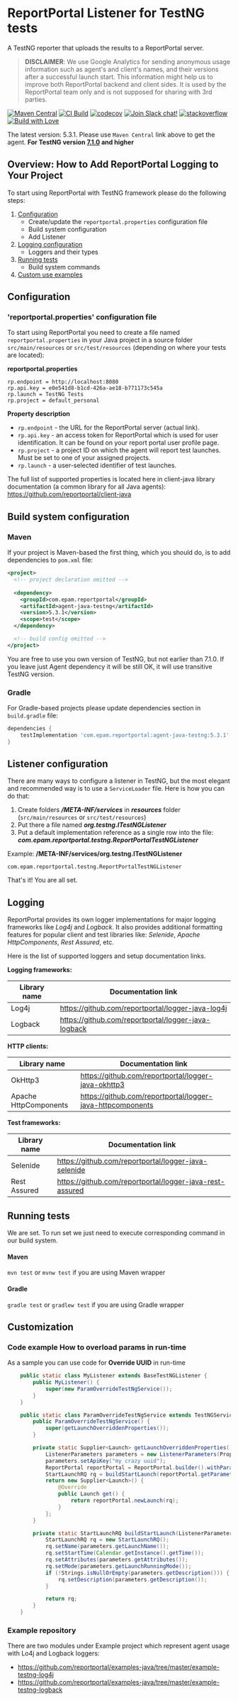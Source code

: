 # ReportPortal Listener for TestNG tests
A TestNG reporter that uploads the results to a ReportPortal server.

> **DISCLAIMER**: We use Google Analytics for sending anonymous usage information such as agent's and client's names, and their versions
> after a successful launch start. This information might help us to improve both ReportPortal backend and client sides. It is used by the
> ReportPortal team only and is not supposed for sharing with 3rd parties.

[![Maven Central](https://img.shields.io/maven-central/v/com.epam.reportportal/agent-java-testng.svg?label=Maven%20Central)](https://central.sonatype.com/artifact/com.epam.reportportal/agent-java-testng)
[![CI Build](https://github.com/reportportal/agent-java-testNG/actions/workflows/ci.yml/badge.svg)](https://github.com/reportportal/agent-java-testNG/actions/workflows/ci.yml)
[![codecov](https://codecov.io/gh/reportportal/agent-java-testNG/branch/develop/graph/badge.svg?token=CshHrWt7sS)](https://codecov.io/gh/reportportal/agent-java-testNG)
[![Join Slack chat!](https://slack.epmrpp.reportportal.io/badge.svg)](https://slack.epmrpp.reportportal.io/)
[![stackoverflow](https://img.shields.io/badge/reportportal-stackoverflow-orange.svg?style=flat)](http://stackoverflow.com/questions/tagged/reportportal)
[![Build with Love](https://img.shields.io/badge/build%20with-❤%EF%B8%8F%E2%80%8D-lightgrey.svg)](http://reportportal.io?style=flat)

The latest version: 5.3.1. Please use `Maven Central` link above to get the agent.
**For TestNG version [7.1.0](https://central.sonatype.com/artifact/org.testng/testng/7.1.0) and higher**

## Overview: How to Add ReportPortal Logging to Your Project

To start using ReportPortal with TestNG framework please do the following steps:

1. [Configuration](#configuration)
    * Create/update the `reportportal.properties` configuration file
    * Build system configuration
    * Add Listener
2. [Logging configuration](#logging)
    * Loggers and their types
3. [Running tests](#running-tests)
    * Build system commands
4. [Custom use examples](#customization)


## Configuration
### 'reportportal.properties' configuration file

To start using ReportPortal you need to create a file named `reportportal.properties` in your Java project in a source
folder `src/main/resources` or `src/test/resources` (depending on where your tests are located):

**reportportal.properties**

```
rp.endpoint = http://localhost:8080
rp.api.key = e0e541d8-b1cd-426a-ae18-b771173c545a
rp.launch = TestNG Tests
rp.project = default_personal
```

**Property description**

* `rp.endpoint` - the URL for the ReportPortal server (actual link).
* `rp.api.key` - an access token for ReportPortal which is used for user identification. It can be found on your report
  portal user profile page.
* `rp.project` - a project ID on which the agent will report test launches. Must be set to one of your assigned
  projects.
* `rp.launch` - a user-selected identifier of test launches.


The full list of supported properties is located here in client-java library documentation (a common library for all
Java agents): https://github.com/reportportal/client-java

## Build system configuration

### Maven

If your project is Maven-based the first thing, which you should do, is to add dependencies to `pom.xml` file:
```xml
<project>
  <!-- project declaration omitted -->
  
  <dependency>
    <groupId>com.epam.reportportal</groupId>
    <artifactId>agent-java-testng</artifactId>
    <version>5.3.1</version>
    <scope>test</scope>
  </dependency>

  <!-- build config omitted -->
</project>
```
You are free to use you own version of TestNG, but not earlier than 7.1.0. If you leave just Agent dependency it will
be still OK, it will use transitive TestNG version.

### Gradle

For Gradle-based projects please update dependencies section in `build.gradle` file:
```groovy
dependencies {
    testImplementation 'com.epam.reportportal:agent-java-testng:5.3.1'
}
```

## Listener configuration
There are many ways to configure a listener in TestNG, but the most elegant and recommended way is to use a
`ServiceLoader` file. Here is how you can do that:

1. Create folders **_/META-INF/services_** in **_resources_** folder (`src/main/resources` or `src/test/resources`)
2. Put there a file named **_org.testng.ITestNGListener_**
3. Put a default implementation reference as a single row into the file: **_com.epam.reportportal.testng.ReportPortalTestNGListener_**

Example:
__/META-INF/services/org.testng.ITestNGListener__
```none
com.epam.reportportal.testng.ReportPortalTestNGListener
```

That's it! You are all set.

## Logging

ReportPortal provides its own logger implementations for major logging frameworks like *Log4j* and *Logback*. It also
provides additional formatting features for popular client and test libraries like: *Selenide*, *Apache HttpComponents*,
*Rest Assured*, etc.

Here is the list of supported loggers and setup documentation links.

**Logging frameworks:**

| **Library name**       | **Documentation link**                                      |
|------------------------|-------------------------------------------------------------|
| Log4j                  | https://github.com/reportportal/logger-java-log4j           |
| Logback                | https://github.com/reportportal/logger-java-logback         |

**HTTP clients:**

| **Library name**       | **Documentation link**                                      |
|------------------------|-------------------------------------------------------------|
| OkHttp3                | https://github.com/reportportal/logger-java-okhttp3         |
| Apache HttpComponents  | https://github.com/reportportal/logger-java-httpcomponents  |

**Test frameworks:**

| **Library name** | **Documentation link**                                     |
|------------------|------------------------------------------------------------|
| Selenide         | https://github.com/reportportal/logger-java-selenide       |
| Rest Assured     | https://github.com/reportportal/logger-java-rest-assured   |

## Running tests

We are set. To run set we just need to execute corresponding command in our build system.

#### Maven

`mvn test` or `mvnw test` if you are using Maven wrapper

#### Gradle

`gradle test` or `gradlew test` if you are using Gradle wrapper

## Customization

### Code example How to overload params in run-time

As a sample you can use code for **Override UUID** in run-time
```java
	public static class MyListener extends BaseTestNGListener {
		public MyListener() {
			super(new ParamOverrideTestNgService());
		}
	}

	public static class ParamOverrideTestNgService extends TestNGService {
		public ParamOverrideTestNgService() {
			super(getLaunchOverriddenProperties());
		}

		private static Supplier<Launch> getLaunchOverriddenProperties() {
			ListenerParameters parameters = new ListenerParameters(PropertiesLoader.load());
			parameters.setApiKey("my crazy uuid");
			ReportPortal reportPortal = ReportPortal.builder().withParameters(parameters).build();
			StartLaunchRQ rq = buildStartLaunch(reportPortal.getParameters());
			return new Supplier<Launch>() {
				@Override
				public Launch get() {
					return reportPortal.newLaunch(rq);
				}
			};
		}

		private static StartLaunchRQ buildStartLaunch(ListenerParameters parameters) {
			StartLaunchRQ rq = new StartLaunchRQ();
			rq.setName(parameters.getLaunchName());
			rq.setStartTime(Calendar.getInstance().getTime());
			rq.setAttributes(parameters.getAttributes());
			rq.setMode(parameters.getLaunchRunningMode());
			if (!Strings.isNullOrEmpty(parameters.getDescription())) {
				rq.setDescription(parameters.getDescription());
			}

			return rq;
		}
	}
```

### Example repository

There are two modules under Example project which represent agent usage with Lo4j and Logback loggers:
* https://github.com/reportportal/examples-java/tree/master/example-testng-log4j
* https://github.com/reportportal/examples-java/tree/master/example-testng-logback
